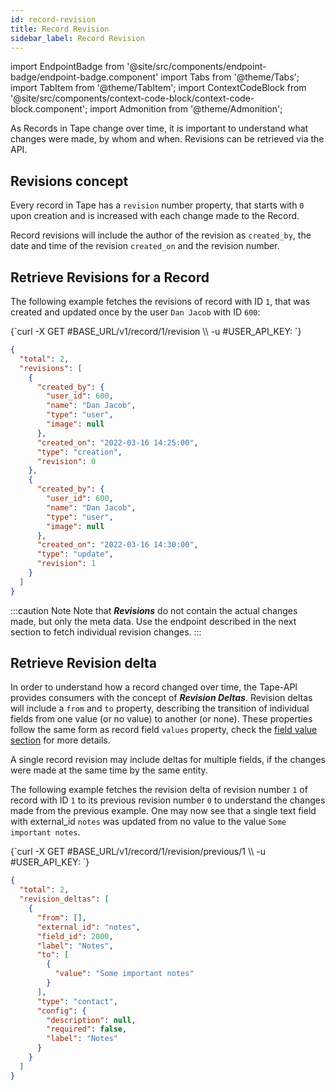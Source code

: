 ```yaml
---
id: record-revision
title: Record Revision
sidebar_label: Record Revision
---
```


import EndpointBadge from '@site/src/components/endpoint-badge/endpoint-badge.component'
import Tabs from '@theme/Tabs';
import TabItem from '@theme/TabItem';
import ContextCodeBlock from '@site/src/components/context-code-block/context-code-block.component';
import Admonition from '@theme/Admonition';

As Records in Tape change over time, it is important to understand what changes were made, by whom and when. Revisions can be retrieved via the API.

## Revisions concept

Every record in Tape has a `revision` number property, that starts with `0` upon creation and is increased with each change made to the Record.

Record revisions will include the author of the revision as `created_by`, the date and time of the revision `created_on` and the revision number.

## Retrieve Revisions for a Record

<EndpointBadge method="GET" url="https://api.tapeapp.com/v1/record/{record_id}/revision" />

The following example fetches the revisions of record with ID `1`, that was created and updated once by the user `Dan Jacob` with ID `600`:

<ContextCodeBlock language="shell" title='➡️      Request'>
{`curl -X GET #BASE_URL/v1/record/1/revision  \\
  -u #USER_API_KEY:
`}
</ContextCodeBlock>

```json title='⬅️      Response'
{
  "total": 2,
  "revisions": [
    {
      "created_by": {
        "user_id": 600,
        "name": "Dan Jacob",
        "type": "user",
        "image": null
      },
      "created_on": "2022-03-16 14:25:00",
      "type": "creation",
      "revision": 0
    },
    {
      "created_by": {
        "user_id": 600,
        "name": "Dan Jacob",
        "type": "user",
        "image": null
      },
      "created_on": "2022-03-16 14:30:00",
      "type": "update",
      "revision": 1
    }
  ]
}
```

:::caution Note
Note that **_Revisions_** do not contain the actual changes made, but only the meta data. Use the endpoint described in the next section to fetch individual revision changes.
:::

## Retrieve Revision delta

<EndpointBadge method="GET" url="https://api.tapeapp.com/v1/record/{record_id}/revision/previous/{toRevisionId}" />

In order to understand how a record changed over time, the Tape-API provides consumers with the concept of **_Revision Deltas_**. Revision deltas will include a `from` and `to` property, describing the transition of individual fields from one value (or no value) to another (or none). These properties follow the same form as record field `values` property, check the [field value section](/docs/api/resource/field-value/overview) for more details.

A single record revision may include deltas for multiple fields, if the changes were made at the same time by the same entity.

The following example fetches the revision delta of revision number `1` of record with ID `1` to its previous revision number `0` to understand the changes made from the previous example. One may now see that a single text field with external_id `notes` was updated from no value to the value `Some important notes`.

<ContextCodeBlock language="shell" title='➡️      Request'>
{`curl -X GET #BASE_URL/v1/record/1/revision/previous/1  \\
  -u #USER_API_KEY:
`}
</ContextCodeBlock>

```json title='⬅️      Response'
{
  "total": 2,
  "revision_deltas": [
    {
      "from": [],
      "external_id": "notes",
      "field_id": 2000,
      "label": "Notes",
      "to": [
        {
          "value": "Some important notes"
        }
      ],
      "type": "contact",
      "config": {
        "description": null,
        "required": false,
        "label": "Notes"
      }
    }
  ]
}
```
